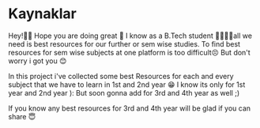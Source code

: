 # Kaynaklar
Hey!👋👋 
Hope you are doing great 🙈
I know as a B.Tech student 🧑‍🎓👩‍🎓all we need is best resources for our further or sem wise studies. 
To find best resources for sem wise  subjects at one platform is too difficult😣
But don't worry i got you 😊 

In this project i've collected some best Resources for each and every subject that we have to learn in 1st and 2nd year 😁
I know its only for 1st year and 2nd year ): 
But soon gonna add for 3rd and 4th year as well ;)
 
If you know any best resources for 3rd and 4th year will be glad if you can share 😇
